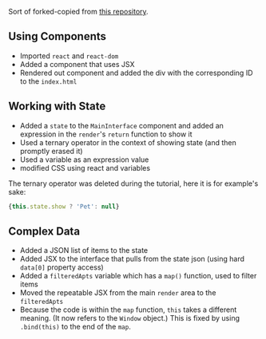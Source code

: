 Sort of forked-copied from [this repository](https://github.com/planetoftheweb/reactinterface/).

## Using Components

* Imported `react` and `react-dom`
* Added a component that uses JSX
* Rendered out component and added the div with the corresponding ID to the `index.html`

## Working with State

* Added a `state` to the `MainInterface` component and added an expression in the `render`'s `return` function to show it
* Used a ternary operator in the context of showing state (and then promptly erased it)
* Used a variable as an expression value
* modified CSS using react and variables

The ternary operator was deleted during the tutorial, here it is for example's sake:

```js
{this.state.show ? 'Pet': null}
```

## Complex Data

* Added a JSON list of items to the state
* Added JSX to the interface that pulls from the state json (using hard `data[0]` property access)
* Added a `filteredApts` variable which has a `map()` function, used to filter items
* Moved the repeatable JSX from the main `render` area to the `filteredApts`
* Because the code is within the `map` function, `this` takes a different meaning. (It now refers to the `Window` object.) This is fixed by using `.bind(this)` to the end of the `map`.
